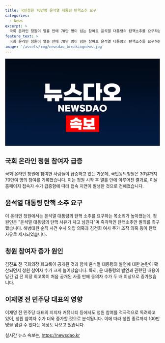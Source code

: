 ```yaml
---
title: 국민청원 70만명 윤석열 대통령 탄핵소추 요구
categories:
  - News
excerpt: >
  국회 온라인 청원이 열흘 만에 70만 명이 넘는 참여로 윤석열 대통령의 탄핵소추를 요구하는 권모씨의 청원이 눈에 띈다. 이에 이를 소관 상임위원회로 회부하는 과정이 진행 중이며, 김진표 회고록 등의 공개로 동의자 수가 급증하는 상황이다. 또한, 이재명 전 민주당 대표 지지자 커뮤니티의 독려로 청원 참여가 늘어나 100만 명을 넘을 전망도 나온다. 윤 대통령의 발언과 공개된 회고록 등이 이슈화되고 있는 가운데, 국민의 관심이 높아지고 있어 주목할 만한 상황이다.
feature_text: >
  국회 온라인 청원이 열흘 만에 70만 명이 넘는 참여로 윤석열 대통령의 탄핵소추를 요구하는 권모씨의 청원이 눈에 띈다. 이에 이를 소관 상임위원회로 회부하는 과정이 진행 중이며, 김진표 회고록 등의 공개로 동의자 수가 급증하는 상황이다. 또한, 이재명 전 민주당 대표 지지자 커뮤니티의 독려로 청원 참여가 늘어나 100만 명을 넘을 전망도 나온다. 윤 대통령의 발언과 공개된 회고록 등이 이슈화되고 있는 가운데, 국민의 관심이 높아지고 있어 주목할 만한 상황이다.
image: '/assets/img/newsdao_breakingnews.jpg'
---
```


<p><img src="/assets/img/newsdao_breakingnews.jpg" alt="implanttips 속보" /></p>

<h2 data-ke-size="size26">국회 온라인 청원 참여자 급증</h2>

<p data-ke-size="size16">국회 온라인 청원에 참여한 사람들이 급증하고 있는 가운데, 국민동의청원은 30일까지 70만여 명의 참여를 기록했습니다. 이는 청원 시작 후 열흘 만에 이루어진 결과로, 이날 홈페이지 접속자 수가 급증함에 따라 접속 지연이 발생한 것으로 전해졌습니다.</p>

<h2 data-ke-size="size26">윤석열 대통령 탄핵 소추 요구</h2>

<p data-ke-size="size16">이 온라인 청원에서는 윤석열 대통령의 탄핵 소추를 요구하는 목소리가 높아졌는데, 청원인은 "윤석열 대통령의 탄핵 사유가 차고 넘친다"며 즉각적인 탄핵소추안 발의를 촉구했습니다. 해병대원 순직 사건 수사 외압 의혹과 김건희 여사 주가 조작 의혹 등이 탄핵 사유로 제시되었습니다.</p>

<h2 data-ke-size="size26">청원 참여자 증가 원인</h2>

<p data-ke-size="size16">김진표 전 국회의장 회고록이 공개된 것과 함께 윤석열 대통령의 발언에 대한 논란이 확산되면서 청원 참여자 수가 크게 늘어났습니다. 특히, 윤 대통령의 발언과 관련된 내용이 담긴 김 전 의장 회고록이 처음 공개된 사흘 만에 동의자 수가 두 배 이상으로 증가했습니다.</p>

<h2 data-ke-size="size26">이재명 전 민주당 대표의 영향</h2>

<p data-ke-size="size16">이재명 전 민주당 대표의 지지자 커뮤니티 등에서도 청원 참여를 적극적으로 독려하고 있어, 청원 참여자 수가 더욱 증가할 것으로 분석됩니다. 이에 따라 청원 종료까지 100만 명을 넘길 수 있다는 예상도 나오고 있습니다.</p>
실시간 뉴스 속보는, <a href="https://newsdao.kr" rel="dofollow">https://newsdao.kr</a>


